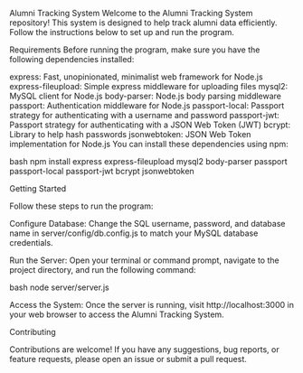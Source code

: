 Alumni Tracking System
Welcome to the Alumni Tracking System repository! This system is designed to help track alumni data efficiently. Follow the instructions below to set up and run the program.

Requirements
Before running the program, make sure you have the following dependencies installed:

express: Fast, unopinionated, minimalist web framework for Node.js
express-fileupload: Simple express middleware for uploading files
mysql2: MySQL client for Node.js
body-parser: Node.js body parsing middleware
passport: Authentication middleware for Node.js
passport-local: Passport strategy for authenticating with a username and password
passport-jwt: Passport strategy for authenticating with a JSON Web Token (JWT)
bcrypt: Library to help hash passwords
jsonwebtoken: JSON Web Token implementation for Node.js
You can install these dependencies using npm:

bash
npm install express express-fileupload mysql2 body-parser passport passport-local passport-jwt bcrypt jsonwebtoken


Getting Started

Follow these steps to run the program:

Configure Database: Change the SQL username, password, and database name in server/config/db.config.js to match your MySQL database credentials.

Run the Server: Open your terminal or command prompt, navigate to the project directory, and run the following command:

bash
node server/server.js

Access the System: Once the server is running, visit http://localhost:3000 in your web browser to access the Alumni Tracking System.

Contributing

Contributions are welcome! If you have any suggestions, bug reports, or feature requests, please open an issue or submit a pull request.